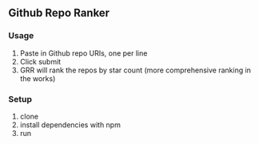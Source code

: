 ## Github Repo Ranker

### Usage
1. Paste in Github repo URIs, one per line
2. Click submit
3. GRR will rank the repos by star count (more comprehensive ranking in the works)

### Setup
1. clone
2. install dependencies with npm
3. run
